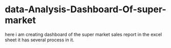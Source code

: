 # data-Analysis-Dashboard-Of-super-market
here i am creating dashboard of the super market sales report in the excel sheet it has several process in it.
